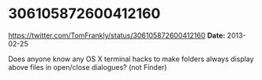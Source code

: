 # 306105872600412160
https://twitter.com/TomFrankly/status/306105872600412160
**Date:** 2013-02-25

Does anyone know any OS X terminal hacks to make folders always display above files in open/close dialogues? (not Finder)
